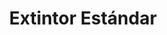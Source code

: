 ---
title: "Extintor Estándar"
description: "Extintor Estándar"
line: "Línea de control de incendios"
main:
  id: 101
  content: |
    Presentamos nuestro **Extintor Estándar** – la solución definitiva para tu seguridad contra el fuego. Este equipo confiable es parte de nuestra completa **Línea de Control de Incendios** e incluye una variedad de características clave, meticulosamente seleccionadas para afrontar cualquier tipo de incendio con eficacia y precisión.

  imgCard: "@/images/products/a-01.avif" 
  imgMain: "@/images/products/a-01.avif" 
  imgAlt: "Extintor de incendios rojo estándar"
tabs:
  - id: "tabs-with-card-item-1"
    dataTab: "#tabs-with-card-1"
    title: "Descripción"
  - id: "tabs-with-card-item-2"
    dataTab: "#tabs-with-card-2"
    title: "Especificaciones"
  - id: "tabs-with-card-item-3"
    dataTab: "#tabs-with-card-3"
    title: "Usos y Aplicaciones"
longDescription:
  title: "Protección Robusta para Cada Necesidad"
  subTitle: |
    El Extintor Estándar de nuestra Línea de Control de Incendios ofrece versatilidad y confianza inigualables, siendo la elección perfecta para la protección en hogares, oficinas o industrias. Con su diseño eficiente, siempre tendrás la herramienta adecuada para una respuesta rápida ante emergencias de fuego.
  btnTitle: "Contacta a ventas para más información"
  btnURL: "#"
descriptionList:
  - title: "Tipos de Fuego"
    subTitle: "Eficaz contra fuegos de tipo A, B y C, ideal para incendios comunes de madera, líquidos inflamables y equipos eléctricos."
  - title: "Facilidad de Uso"
    subTitle: "Diseñado para una operación sencilla y rápida, permitiendo a cualquier usuario responder eficazmente en una emergencia."
  - title: "Mantenimiento Sencillo"
    subTitle: "Requiere un mantenimiento mínimo y verificaciones periódicas, asegurando su operatividad a largo plazo."
specificationsLeft:
  - title: "Agente Extintor"
    subTitle: "Polvo Químico Seco (PQS) de alta calidad, garantizando una supresión eficaz del fuego."
  - title: "Capacidad"
    subTitle: "Disponible en capacidades de X kg (ej. 2.5 kg, 5 kg, 10 kg), adecuado para diferentes tamaños de riesgo."
  - title: "Presión de Trabajo"
    subTitle: "Calibrado para operar bajo una presión óptima, con manómetro visible para fácil comprobación."
  - title: "Certificaciones"
    subTitle: "Cumple con las normativas nacionales e internacionales de seguridad y calidad (ej. NFPA, NTC 3318)."
tableData:
  - feature: ["Especificación", "Valor"]
    description:
      - ["Tipo de Agente", "Polvo Químico Seco (PQS)"]
      - ["Capacidad (kg)", "Variable (ej. 2.5, 5, 10)"]
      - ["Clase de Fuego", "A, B, C"]
      - ["Material del Cilindro", "Acero de alta resistencia"]
      - ["Válvula", "Metálica con manómetro"]
blueprints:
  first: "@/images/products/a-01.avif"
  second: "@/images/products/a-01.avif" 
---